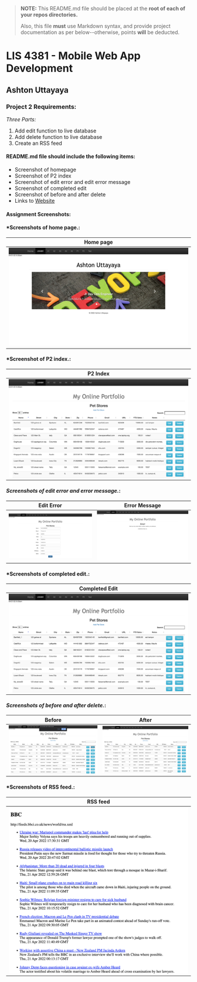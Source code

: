 > **NOTE:** This README.md file should be placed at the **root of each of your repos directories.**
>
>Also, this file **must** use Markdown syntax, and provide project documentation as per below--otherwise, points **will** be deducted.
>

# LIS 4381 - Mobile Web App Development

## Ashton Uttayaya

### Project 2 Requirements:

*Three Parts:*

1. Add edit function to live database
2. Add delete function to live database
3. Create an RSS feed

#### README.md file should include the following items:

* Screenshot of homepage
* Screenshot of P2 index
* Screenshot of edit error and edit error message
* Screenshot of completed edit
* Screenshot of before and after delete
* Links to [Website](http://localhost:8080/lis4381)


#### Assignment Screenshots:

#### *Screenshots of home page.:

Home page                  |
:-------------------------:|
![home](img/home.png) |

#### *Screenshot of P2 index.:

P2 Index                   |
:-------------------------:|
![p2_index](img/p2_index.png) |

#### *Screenshots of edit error and error message.*:

Edit Error                 |  Error Message
:-------------------------:|:-------------------------:
![edit_error](img/edit_error.png)  |  ![error_message](img/error_message.png)

#### *Screenshots of completed edit.:

Completed Edit             |
:-------------------------:|
![edit_complete](img/edit_complete.png) |

#### *Screenshots of before and after delete.*:

Before                     |  After
:-------------------------:|:-------------------------:
![before](img/b4_delete.png)  |  ![screen_2](img/after_delete.png)

#### *Screenshots of RSS feed.:

RSS feed                   |
:-------------------------:|
![RSS](img/rss.png) |